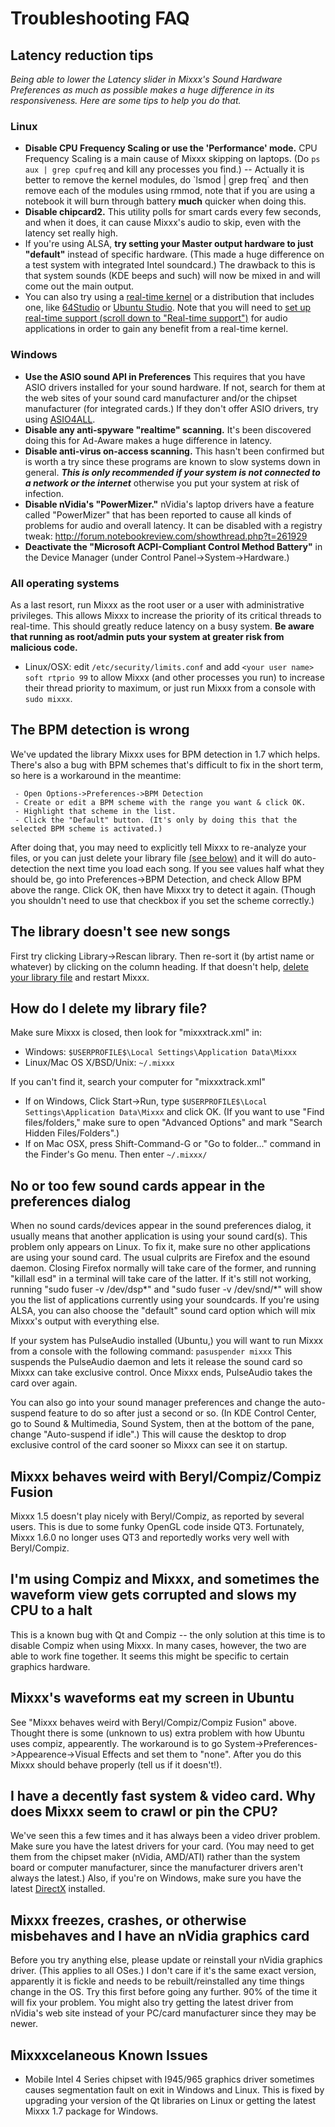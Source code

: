 # Troubleshooting FAQ

## Latency reduction tips

*Being able to lower the Latency slider in Mixxx's Sound Hardware
Preferences as much as possible makes a huge difference in its
responsiveness. Here are some tips to help you do that.*

### Linux

  - **Disable CPU Frequency Scaling or use the 'Performance' mode.** CPU
    Frequency Scaling is a main cause of Mixxx skipping on laptops. (Do
    `ps aux | grep cpufreq` and kill any processes you find.) --
    Actually it is better to remove the kernel modules, do \`lsmod |
    grep freq\` and then remove each of the modules using rmmod, note
    that if you are using a notebook it will burn through battery
    **much** quicker when doing this. 
  - **Disable chipcard2.** This utility polls for smart cards every few
    seconds, and when it does, it can cause Mixxx's audio to skip, even
    with the latency set really high.
  - If you're using ALSA, **try setting your Master output hardware to
    just "default"** instead of specific hardware. (This made a huge
    difference on a test system with integrated Intel soundcard.) The
    drawback to this is that system sounds (KDE beeps and such) will now
    be mixed in and will come out the main output.
  - You can also try using a [real-time
    kernel](http://pkg-freebob.alioth.debian.org/lowlat.html) or a
    distribution that includes one, like
    [64Studio](http://www.64studio.com/) or [Ubuntu
    Studio](http://ubuntustudio.org/). Note that you will need to [set
    up real-time support (scroll down to "Real-time
    support")](https://help.ubuntu.com/community/UbuntuStudioPreparation)
    for audio applications in order to gain any benefit from a real-time
    kernel.

### Windows

  - **Use the ASIO sound API in Preferences** This requires that you
    have ASIO drivers installed for your sound hardware. If not, search
    for them at the web sites of your sound card manufacturer and/or the
    chipset manufacturer (for integrated cards.) If they don't offer
    ASIO drivers, try using [ASIO4ALL](http://www.asio4all.com/).
  - **Disable any anti-spyware "realtime" scanning.** It's been
    discovered doing this for Ad-Aware makes a huge difference in
    latency.
  - **Disable anti-virus on-access scanning.** This hasn't been
    confirmed but is worth a try since these programs are known to slow
    systems down in general. ***This is only recommended if your system
    is not connected to a network or the internet*** otherwise you put
    your system at risk of infection.
  - **Disable nVidia's "PowerMizer."** nVidia's laptop drivers have a
    feature called "PowerMizer" that has been reported to cause all
    kinds of problems for audio and overall latency. It can be disabled
    with a registry tweak:
    <http://forum.notebookreview.com/showthread.php?t=261929>
  - **Deactivate the "Microsoft ACPI-Compliant Control Method Battery"**
    in the Device Manager (under Control Panel-\>System-\>Hardware.)

### All operating systems

As a last resort, run Mixxx as the root user or a user with
administrative privileges. This allows Mixxx to increase the priority of
its critical threads to real-time. This should greatly reduce latency on
a busy system. **Be aware that running as root/admin puts your system at
greater risk from malicious code.**

  - Linux/OSX: edit `/etc/security/limits.conf` and add `<your user
    name> soft rtprio 99` to allow Mixxx (and other processes you run)
    to increase their thread priority to maximum, or just run Mixxx from
    a console with `sudo mixxx`.

## The BPM detection is wrong

We've updated the library Mixxx uses for BPM detection in 1.7 which
helps. There's also a bug with BPM schemes that's difficult to fix in
the short term, so here is a workaround in the meantime:

``` 
 - Open Options->Preferences->BPM Detection
 - Create or edit a BPM scheme with the range you want & click OK.
 - Highlight that scheme in the list.
 - Click the "Default" button. (It's only by doing this that the selected BPM scheme is activated.)
```

After doing that, you may need to explicitly tell Mixxx to re-analyze
your files, or you can just delete your library file [(see
below)](#how-do-i-delete-my-library-file) and it will do auto-detection
the next time you load each song. If you see values half what they
should be, go into Preferences-\>BPM Detection, and check Allow BPM
above the range. Click OK, then have Mixxx try to detect it again.
(Though you shouldn't need to use that checkbox if you set the scheme
correctly.)

## The library doesn't see new songs

First try clicking Library-\>Rescan library. Then re-sort it (by artist
name or whatever) by clicking on the column heading. If that doesn't
help, [delete your library file](#how-do-i-delete-my-library-file) and
restart Mixxx.

## How do I delete my library file?

Make sure Mixxx is closed, then look for "mixxxtrack.xml" in:

  - Windows: `$USERPROFILE$\Local Settings\Application Data\Mixxx`
  - Linux/Mac OS X/BSD/Unix: `~/.mixxx`

If you can't find it, search your computer for "mixxxtrack.xml"

  - If on Windows, Click Start-\>Run, type `$USERPROFILE$\Local
    Settings\Application Data\Mixxx` and click OK. (If you want to use
    "Find files/folders," make sure to open "Advanced Options" and mark
    "Search Hidden Files/Folders".)
  - If on Mac OSX, press Shift-Command-G or "Go to folder..." command in
    the Finder's Go menu. Then enter `~/.mixxx/`

## No or too few sound cards appear in the preferences dialog

When no sound cards/devices appear in the sound preferences dialog, it
usually means that another application is using your sound card(s). This
problem only appears on Linux. To fix it, make sure no other
applications are using your sound card. The usual culprits are Firefox
and the esound daemon. Closing Firefox normally will take care of the
former, and running "killall esd" in a terminal will take care of the
latter. If it's still not working, running "sudo fuser -v /dev/dsp\*"
and "sudo fuser -v /dev/snd/\*" will show you the list of applications
currently using your soundcards. If you're using ALSA, you can also
choose the "default" sound card option which will mix Mixxx's output
with everything else.

If your system has PulseAudio installed (Ubuntu,) you will want to run
Mixxx from a console with the following command: `pasuspender mixxx`
This suspends the PulseAudio daemon and lets it release the sound card
so Mixxx can take exclusive control. Once Mixxx ends, PulseAudio takes
the card over again.

You can also go into your sound manager preferences and change the
auto-suspend feature to do so after just a second or so. (In KDE Control
Center, go to Sound & Multimedia, Sound System, then at the bottom of
the pane, change "Auto-suspend if idle".) This will cause the desktop to
drop exclusive control of the card sooner so Mixxx can see it on
startup.

## Mixxx behaves weird with Beryl/Compiz/Compiz Fusion

Mixxx 1.5 doesn't play nicely with Beryl/Compiz, as reported by several
users. This is due to some funky OpenGL code inside QT3. Fortunately,
Mixxx 1.6.0 no longer uses QT3 and reportedly works very well with
Beryl/Compiz.

## I'm using Compiz and Mixxx, and sometimes the waveform view gets corrupted and slows my CPU to a halt

This is a known bug with Qt and Compiz -- the only solution at this time
is to disable Compiz when using Mixxx. In many cases, however, the two
are able to work fine together. It seems this might be specific to
certain graphics hardware.

## Mixxx's waveforms eat my screen in Ubuntu

See "Mixxx behaves weird with Beryl/Compiz/Compiz Fusion" above. Thought
there is some (unknown to us) extra problem with how Ubuntu uses compiz,
appearently. The workaround is to go
System-\>Preferences-\>Appearence-\>Visual Effects and set them to
"none". After you do this Mixxx should behave properly (tell us if it
doesn't\!).

## I have a decently fast system & video card. Why does Mixxx seem to crawl or pin the CPU?

We've seen this a few times and it has always been a video driver
problem. Make sure you have the latest drivers for your card. (You may
need to get them from the chipset maker (nVidia, AMD/ATI) rather than
the system board or computer manufacturer, since the manufacturer
drivers aren't always the latest.) Also, if you're on Windows, make sure
you have the latest [DirectX](http://www.microsoft.com/directx)
installed.

## Mixxx freezes, crashes, or otherwise misbehaves and I have an nVidia graphics card

Before you try anything else, please update or reinstall your nVidia
graphics driver. (This applies to all OSes.) I don't care if it's the
same exact version, apparently it is fickle and needs to be
rebuilt/reinstalled any time things change in the OS. Try this first
before going any further. 90% of the time it will fix your problem. You
might also try getting the latest driver from nVidia's web site instead
of your PC/card manufacturer since they may be newer.

## Mixxxcelaneous Known Issues

  - Mobile Intel 4 Series chipset with I945/965 graphics driver
    sometimes causes segmentation fault on exit in Windows and Linux.
    This is fixed by upgrading your version of the Qt libraries on Linux
    or getting the latest Mixxx 1.7 package for Windows.
